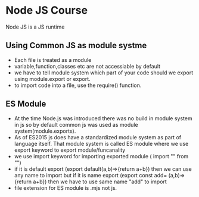 # Node JS Course

Node JS is a JS runtime

## Using Common JS as module systme

- Each file is treated as a module
- variable,function,classes etc are not accessiable by default
- we have to tell module system which part of your code should we export using module.export or export.
- to import code into a file, use the require() function.

## ES Module

- At the time Node.js was introduced there was no build in module system in js so by default common js was used as module system(module.exports).
- As of ES2015 js does have a standardized module system as part of language itself. That module system is called ES module where we use export keyword to export module/funcanality
- we use import keyword for importing exported module ( import "" from "")
- if it is default export (export default(a,b)=>{return a+b}) then we can use any name to import but if it is name export (export const add= (a,b)=>{return a+b}) then we have to use same name "add" to import
- file extension for ES module is .mjs not js.
